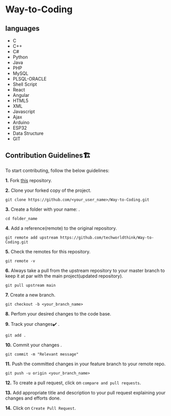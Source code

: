 # Way-to-Coding

## languages
* C
* C++
* C#
* Python
* Java
* PHP
* MySQL
* PLSQL-ORACLE
* Shell Script
* React
* Angular
* HTML5
* XML
* Javascript
* Ajax
* Arduino
* ESP32
* Data Structure
* GIT


## Contribution Guidelines🏗

To start contributing, follow the below guidelines: 

**1.**  Fork [this](https://github.com/techworldthink/Way-to-Coding.git) repository.

**2.**  Clone your forked copy of the project.

```
git clone https://github.com/<your_user_name>/Way-to-Coding.git
```

**3.** Create a folder with your name: .

```
cd folder_name
```

**4.** Add a reference(remote) to the original repository.

```
git remote add upstream https://github.com/techworldthink/Way-to-Coding.git
```

**5.** Check the remotes for this repository.

```
git remote -v
```

**6.** Always take a pull from the upstream repository to your master branch to keep it at par with the main project(updated repository).

```
git pull upstream main
```

**7.** Create a new branch.

```
git checkout -b <your_branch_name>
```

**8.** Perfom your desired changes to the code base.

**9.** Track your changes:heavy_check_mark: .

```
git add . 
```

**10.** Commit your changes .

```
git commit -m "Relevant message"
```

**11.** Push the committed changes in your feature branch to your remote repo.

```
git push -u origin <your_branch_name>
```


**12.** To create a pull request, click on `compare and pull requests`.

**13.** Add appropriate title and description to your pull request explaining your changes and efforts done.

**14.** Click on `Create Pull Request`.

